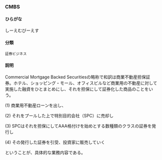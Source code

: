 <div style="display:none;">

## [あ行](securities-terms?id=あ行)
## [か行](securities-terms?id=か行)
## [さ行](securities-terms?id=さ行)
## [た行](securities-terms?id=た行)
## [な行](securities-terms?id=な行)
## [は行](securities-terms?id=は行)
## [ま行](securities-terms?id=ま行)
## [や行](securities-terms?id=や行)
## [ら行](securities-terms?id=ら行)
## [わ行](securities-terms?id=わ行)
## [英数字・記号](securities-terms?id=英数字・記号)

</div>

### CMBS

#### ひらがな

しーえむびーえす

#### 分類

`証券ビジネス`

#### 説明

Commercial Mortgage Backed Securitiesの略称で和訳は商業不動産担保証券。ホテル、ショッピング・モール、オフィスビルなど商業用の不動産に対して実施した融資をひとまとめにし、それを担保にして証券化した商品のことをいう。
 
(1) 商業用不動産ローンを出し、 
 
(2) それをプールした上で特別目的会社（SPC）に売却し 
 
(3) SPCはそれを担保にしてAAA格付けを始めとする数種類のクラスの証券を発行し 
 
(4) その発行した証券を引受、投資家に販売していく 
 
ということが、具体的な業務内容である。

